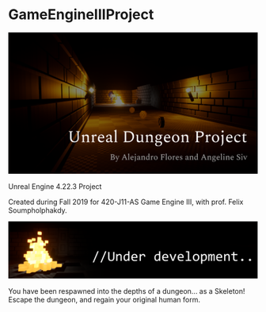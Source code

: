 # GameEngineIIIProject

![main-img](mainbanner.png)

Unreal Engine 4.22.3 Project

Created during Fall 2019 for 420-J11-AS Game Engine III, with prof. Felix Soumpholphakdy.


![banner-img](devbanner.png)

You have been respawned into the depths of a dungeon... as a Skeleton! 
Escape the dungeon, and regain your original human form.
